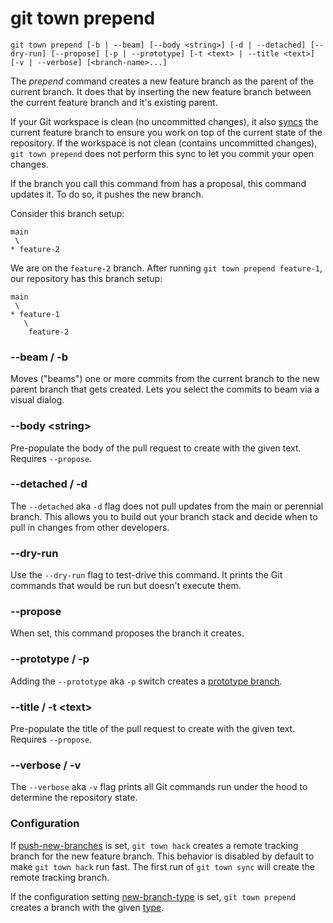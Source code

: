 # git town prepend

```command-summary
git town prepend [-b | --beam] [--body <string>] [-d | --detached] [--dry-run] [--propose] [-p | --prototype] [-t <text> | --title <text>] [-v | --verbose] [<branch-name>...]
```

The _prepend_ command creates a new feature branch as the parent of the current
branch. It does that by inserting the new feature branch between the current
feature branch and it's existing parent.

If your Git workspace is clean (no uncommitted changes), it also
[syncs](sync.md) the current feature branch to ensure you work on top of the
current state of the repository. If the workspace is not clean (contains
uncommitted changes), `git town prepend` does not perform this sync to let you
commit your open changes.

If the branch you call this command from has a proposal, this command updates
it. To do so, it pushes the new branch.

Consider this branch setup:

```
main
 \
* feature-2
```

We are on the `feature-2` branch. After running `git town prepend feature-1`,
our repository has this branch setup:

```
main
 \
* feature-1
   \
    feature-2
```

### --beam / -b

Moves ("beams") one or more commits from the current branch to the new parent
branch that gets created. Lets you select the commits to beam via a visual
dialog.

### --body &lt;string&gt;

Pre-populate the body of the pull request to create with the given text.
Requires `--propose`.

### --detached / -d

The `--detached` aka `-d` flag does not pull updates from the main or perennial
branch. This allows you to build out your branch stack and decide when to pull
in changes from other developers.

### --dry-run

Use the `--dry-run` flag to test-drive this command. It prints the Git commands
that would be run but doesn't execute them.

### --propose

When set, this command proposes the branch it creates.

### --prototype / -p

Adding the `--prototype` aka `-p` switch creates a
[prototype branch](../branch-types.md#prototype-branches).

### --title / -t &lt;text&gt;

Pre-populate the title of the pull request to create with the given text.
Requires `--propose`.

### --verbose / -v

The `--verbose` aka `-v` flag prints all Git commands run under the hood to
determine the repository state.

### Configuration

If [push-new-branches](../preferences/push-new-branches.md) is set,
`git town hack` creates a remote tracking branch for the new feature branch.
This behavior is disabled by default to make `git town hack` run fast. The first
run of `git town sync` will create the remote tracking branch.

If the configuration setting
[new-branch-type](../preferences/new-branch-type.md) is set, `git town prepend`
creates a branch with the given [type](../branch-types.md).
